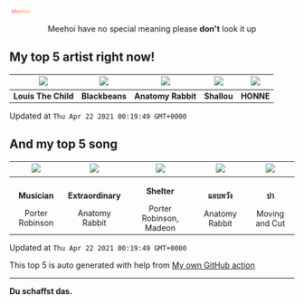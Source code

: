 [![Meehoi Logo](https://github.com/beam41/beam41/raw/master/mh.svg)](http://my.meehoi.me/)
<p align="center">Meehoi have no special meaning please <b>don't</b> look it up</p>

## My top 5 artist right now!
<!-- table start -->
|<img src="https://i.scdn.co/image/87af897f01efcfc75331e6ee812a9822e03b0881">|<img src="https://i.scdn.co/image/45fd065d3a9694f17f3fc2ddbc8f54aa563055e6">|<img src="https://i.scdn.co/image/80a2b66d164e0ebabeb4b5c1d0e3a3bbc4386afd">|<img src="https://i.scdn.co/image/dadeebe21a7d9de46f5c0544c8c9edf7f1fede92">|<img src="https://i.scdn.co/image/8b9e5d9441a0208eca61b6a1f7fba5e390dd835d">|
| :---: | :---: | :---: | :---: | :---: |
|<b>Louis The Child</b>|<b>Blackbeans</b>|<b>Anatomy Rabbit</b>|<b>Shallou</b>|<b>HONNE</b>|

Updated at `Thu Apr 22 2021 00:19:49 GMT+0000`
<!-- table end -->

## And my top 5 song
<!-- table song start -->
|<img src="https://i.scdn.co/image/ab67616d00001e02644c3c62d813e39720e04ecd">|<img src="https://i.scdn.co/image/ab67616d00001e02bfe7c97f869955c395da6673">|<img src="https://i.scdn.co/image/ab67616d00001e020b4df34612f851b639959f9a">|<img src="https://i.scdn.co/image/ab67616d00001e02108d67243d874e28b4cfd742">|<img src="https://i.scdn.co/image/ab67616d00001e02cd8fb2eabcad56df03bb176f">|
| :---: | :---: | :---: | :---: | :---: |
|<p><b>Musician</b></p> Porter Robinson|<p><b>Extraordinary</b></p> Anatomy Rabbit|<p><b>Shelter</b></p> Porter Robinson, Madeon|<p><b>แอบหวัง</b></p> Anatomy Rabbit|<p><b>บ่า</b></p> Moving and Cut|

Updated at `Thu Apr 22 2021 00:19:49 GMT+0000`
<!-- table song end -->

This top 5 is auto generated with help from [My own GitHub action](https://github.com/beam41/spotify-listening)

---

**Du schaffst das.**